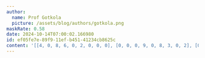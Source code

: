 ```yaml
---
author:
  name: Prof Gotkola
  picture: /assets/blog/authors/gotkola.png
maskRate: 0.58
date: 2024-10-14T07:00:02.166980
id: ef05fe7e-89f9-11ef-b451-41234cb8625c
content: '[[4, 0, 8, 6, 0, 2, 0, 0, 0], [0, 0, 0, 9, 0, 8, 3, 0, 2], [0, 7, 0, 3, 0, 0, 4, 0, 0], [5, 0, 3, 8, 0, 7, 0, 0, 0], [1, 0, 0, 5, 0, 0, 0, 0, 0], [0, 9, 2, 4, 1, 0, 6, 5, 8], [0, 6, 4, 0, 0, 0, 0, 0, 0], [3, 5, 7, 0, 8, 0, 9, 1, 0], [0, 2, 0, 0, 0, 0, 8, 6, 0]]'
---
```

